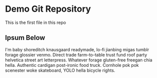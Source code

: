 # Demo Git Repository

This is the first file in this repo

## Ipsum Below
I'm baby shoreditch knausgaard readymade, lo-fi jianbing migas tumblr forage glossier venmo. Direct trade farm-to-table trust fund roof party helvetica street art letterpress. Whatever forage gluten-free freegan chia hella. Authentic cardigan post-ironic food truck. Cornhole pok pok scenester woke skateboard, YOLO hella bicycle rights.
